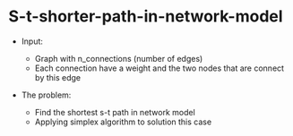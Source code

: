 # S-t-shorter-path-in-network-model

- Input:
  - Graph with n_connections (number of edges)
  - Each connection have a weight and the two nodes that are connect by this edge

- The problem:
  - Find the shortest s-t path in network model
  - Applying simplex algorithm to solution this case
